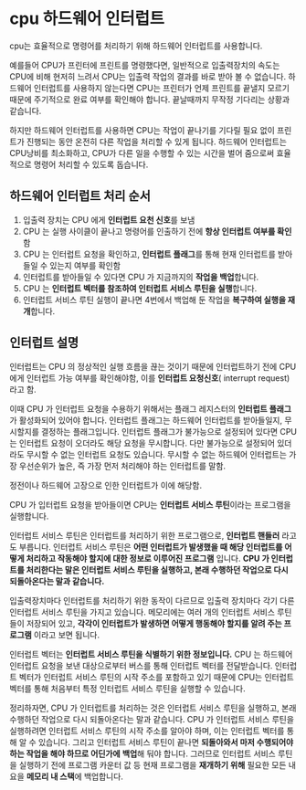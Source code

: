 # cpu 하드웨어 인터럽트

cpu는 효율적으로 명령어를 처리하기 위해 하드웨어 인터럽트를 사용합니다.

예를들어 CPU가 프린터에 프린트를 명령했다면, 일반적으로 입출력장치의 속도는 CPU에 비해 현저히 느려서 CPU는 입출력 작업의 결과를 바로 받아 볼 수 없습니다. 하드웨어 인터럽트를 사용하지 않는다면 CPU는 프린터가 언제 프린트를 끝낼지 모르기 때문에 주기적으로 완료 여부를 확인해야 합니다. 끝날때까지 무작정 기다리는 상황과 같습니다.

하지만 하드웨어 인터럽트를 사용하면 CPU는 작업이 끝나기를 기다릴 필요 없이 프린트가 진행되는 동안 온전히 다른 작업을 처리할 수 있게 됩니다. 하드웨어 인터럽트는 CPU낭비를 최소화하고, CPU가 다른 일을 수행할 수 있는 시간을 벌어 줌으로써 효율적으로 명령어 처리할 수 있도록 돕습니다.

## 하드웨어 인터럽트 처리 순서

1. 입출력 장치는 CPU 에게 **인터럽트 요천 신호**를 보냄
2. CPU 는 실행 사이클이 끝나고 명령어를 인출하기 전에 **항상 인터럽트 여부를 확인**함
3. CPU 는 인터럽트 요청을 확인하고, **인터럽트 플래그**를 통해 현재 인터럽트를 받아들일 수 있는지 여부를 확인함
4. 인터럽트를 받아들일 수 있다면 CPU 가 지금까지의 **작업을 백업**합니다.
5. CPU 는 **인터럽트 벡터를 참조하여 인터럽트 서비스 루틴을 실행**합니다.
6. 인터럽트 서비스 루틴 실행이 끝나면 4번에서 백업해 둔 작업을 **복구하여 실행을 재개**합니다.

## 인터럽트 설명

인터럽트는 CPU 의 정상적인 실행 흐름을 끊는 것이기 때문에 인터럽트하기 전에 CPU 에게 인터럽트 가능 여부를 확인해야함, 이를 **인터럽트 요청신호**( interrupt request) 라고 함.

이때 CPU 가 인터럽트 요청을 수용하기 위해서는 플래그 레지스터의 **인터럽트 플래그**가 활성화되어 있어야 합니다. 인터럽트 플래그는 하드웨어 인터럽트를 받아들일지, 무시할지를 결정하는 플래그입니다. 인터럽트 플래그가 불가능으로 설정되어 있다면 CPU 는 인터럽트 요청이 오더라도 해당 요청을 무시합니다. 다만 불가능으로 설정되어 있더라도 무시할 수 없는 인터럽트 요청도 있습니다. 무시할 수 없는 하드웨어 인터럽트는 가장 우선순위가 높은, 즉 가장 먼저 처리해야 하는 인터럽트를 말함.

정전이나 하드웨어 고장으로 인한 인터럽트가 이에 해당함.

CPU 가 입터럽트 요청을 받아들이면 CPU는 **인터럽트 서비스 루틴**이라는 프로그램을 실행합니다.

인터럽트 서비스 루틴은 인터럽트를 처리하기 위한 프로그램으로, **인터럽트 핸들러** 라고도 부릅니다. 인터럽트 서비스 루틴은 **어떤 인터럽트가 발생했을 때 해당 인터럽트를 어떻게 처리하고 작동해야 할지에 대한 정보로 이루어진 프로그램** 입니다. **CPU 가 인터럽트를 처리한다는 말은 인터럽트 서비스 루틴을 실행하고, 본래 수행하던 작업으로 다시 되돌아온다는 말과 같습니다.**

입출력장치마다 인터럽트를 처리하기 위한 동작이 다르므로 입출력 장치마다 각기 다른 인터럽트 서비스 루틴을 가지고 있습니다. 메모리에는 여러 개의 인터럽트 서비스 루틴들이 저장되어 있고, **각각이 인터럽트가 발생하면 어떻게 행동해야 할지를 알려 주는 프로그램** 이라고 보면 됩니다.

인터럽트 벡터는 **인터럽트 서비스 루틴을 식별하기 위한 정보입니다.** CPU 는 하드웨어 인터럽트 요청을 보낸 대상으로부터 버스를 통해 인터럽트 벡터를 전달받습니다. 인터럽트 벡터가 인터럽트 서비스 루틴의 시작 주소를 포함하고 있기 때문에 CPU는 인터럽트 벡터를 통해 처음부터 특정 인터럽트 서비스 루틴을 실행할 수 있습니다.

정리하자면, CPU 가 인터럽트를 처리하는 것은 인터럽트 서비스 루틴을 실행하고, 본래 수행하던 작업으로 다시 되돌아온다는 말과 같습니다. CPU 가 인터럽트 서비스 루틴을 실행하려면 인터럽트 서비스 루틴의 시작 주소를 알아야 하며, 이는 인터럽트 벡터를 통해 알 수 있습니다. 그리고 인터럽트 서비스 루틴이 끝나면 **되돌아와서 마저 수행되어야 하는 작업을 해야 하므로 어딘가에** **백업**해 둬야 합니다. 그러므로 인터럽트 서비스 루틴을 실행하기 전에 프로그램 카운터 값 등 현재 프로그램을 **재개하기 위해** 필요한 모든 내요을 **메모리 내 스택**에 백업합니다.